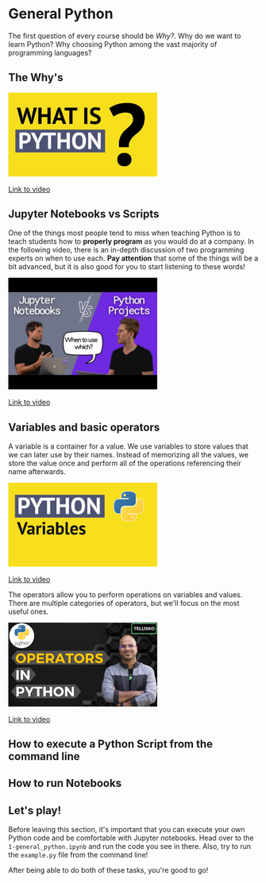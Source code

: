 # General Python

The first question of every course should be *Why?*. Why do we want to learn Python? Why choosing Python among the vast majority of programming languages?

## The Why's

<img src="media/Y8Tko2YC5hAhd.jpg" alt="The Why's" width="300" height="auto">

[Link to video](https://www.youtube.com/watch?v=Y8Tko2YC5hA)

## Jupyter Notebooks vs Scripts

One of the things most people tend to miss when teaching Python is to teach students how to **properly program** as you would do at a company. In the following video, there is an in-depth discussion of two programming experts on when to use each. **Pay attention** that some of the things will be a bit advanced, but it is also good for you to start listening to these words!


<img src="media/JGnoTN1OnWYsd.jpg" alt="NotebooksVsScripts" width="300" height="auto">

[Link to video](https://www.youtube.com/watch?v=JGnoTN1OnWY)

## Variables and basic operators

A variable is a container for a value. We use variables to store values that we can later use by their names. Instead of memorizing all the values, we store the value once and perform all of the operations referencing their name afterwards.

<img src="media/cQT33yu9pY8hd.jpg" alt="Variables" width="300" height="auto">

[Link to video](https://www.youtube.com/watch?v=cQT33yu9pY8)

The operators allow you to perform operations on variables and values. There are multiple categories of operators, but we'll focus on the most useful ones.

<img src="media/v5MR5JnKcZIhd.jpg" alt="Basic operators" width="300" height="auto">

[Link to video](https://www.youtube.com/watch?v=v5MR5JnKcZI)

## How to execute a Python Script from the command line

## How to run Notebooks

## Let's play!

Before leaving this section, it's important that you can execute your own Python code and be comfortable with Jupyter notebooks.
Head over to the `1-general_python.ipynb` and run the code you see in there. Also, try to run the `example.py` file from the command line! 

After being able to do both of these tasks, you're good to go!
